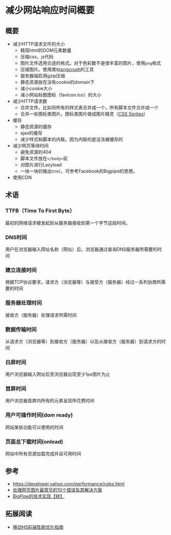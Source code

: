 # 减少网站响应时间概要
## 概要
* 减少HTTP请求文件的大小
	* 精简html的DOM元素数量
	* 压缩css，js代码
	* 图片文件选用合适的格式。对于色彩数不是很丰富的图片，使用`png`格式
    * 压缩图片。使用类似[pngcrush](http://pmt.sourceforge.net/pngcrush/)的工具
    * 服务器端启用gzip压缩
    * 静态资源放在没有cookie的domain下
    * 减小cookie大小
    * 减小网站标题图标（favicon.ico）的大小
* 减少HTTP请求数
	* 合并文件。比如将所有的样式表合并成一个，所有脚本文件合并成一个
	* 合并一些图标类图片。图标类图片做成图片精灵（[CSS Sprites](http://alistapart.com/article/sprites)）
* 缓存
    * 静态资源的缓存
    * ajax的缓存
    * 减少样式和脚本的内联。因为内联的是没法被缓存的
* 减少网页等待时间
	* 避免资源的404
	* 脚本文件放在`</body>`前
    * 对图片进行Lazyload
    * 一块一块的输出`html`。可参考Facebook的Bigpipe的思想。
* 使用CDN

## 术语
### TTFB（Time To First Byte）
最初的网络请求被发起到从服务器接收到第一个字节这段时间。

### DNS时间
用户在浏览器输入网址名称（网址）后，浏览器通过查询DNS服务器所需要的时间

### 建立连接时间
根据TCP协议要求，请求方（浏览器等）与接受方（服务器）经过一系列协商所需要的时间

### 服务器处理时间
接收方（服务器）处理请求所需时间

### 数据传输时间
从请求方（浏览器等）到接收方（服务器）以及从接收方（服务器）到请求方的时间

### 白屏时间
用户浏览器输入网址后至浏览器出现至少1px图片为止

### 首屏时间
用户浏览器首屏内所有的元素呈现所花费时间

### 用户可操作时间(dom ready)
网站某些功能可以使用的时间

### 页面总下载时间(onload)
网站中所有资源加载完成并且可用时间


## 参考
* https://developer.yahoo.com/performance/rules.html
* [处理网页图片最常见的10个错误及其解决方案](http://www.oschina.net/translate/top_10_mistakes_in_handling_website_images_and_how_to_solve_them)
* [BigPipe的技术实现【转】](http://www.webdoes.com/archives/462.html)

## 拓展阅读
* [移动H5前端性能优化指南](http://isux.tencent.com/h5-performance.html)
